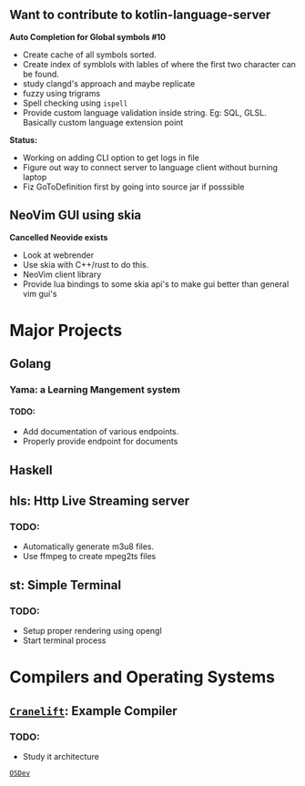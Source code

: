 ## Want to contribute to kotlin-language-server
**Auto Completion for Global symbols #10**
- Create cache of all symbols sorted.
- Create index of symblols with lables of where the first two character can be found.
- study clangd's approach and maybe replicate
- fuzzy using trigrams
- Spell checking using ``ispell``
- Provide custom language validation inside string. Eg: SQL, GLSL. 
Basically custom language extension point

**Status:**
- Working on adding CLI option to get logs in file
- Figure out way to connect server to language client without burning laptop
- Fiz GoToDefinition first by going into source jar if posssible

## NeoVim GUI using skia
**Cancelled Neovide exists**
- Look at webrender
- Use skia with C++/rust to do this.
- NeoVim client library
- Provide lua bindings to some skia api's to make gui better than general vim gui's

# Major Projects
## Golang
### Yama: a Learning Mangement system
#### TODO:
- Add documentation of various endpoints.
- Properly provide endpoint for documents

## Haskell
## hls: Http Live Streaming server
### TODO:
- Automatically generate m3u8 files.
- Use ffmpeg to create mpeg2ts files

## st: Simple Terminal
### TODO:
- Setup proper rendering using opengl
- Start terminal process

# Compilers and Operating Systems
## [``Cranelift``](https://github.com/bytecodealliance/wasmtime/tree/main/cranelift): Example Compiler
### TODO:
- Study it architecture

[``OSDev``](https://wiki.osdev.org/)

